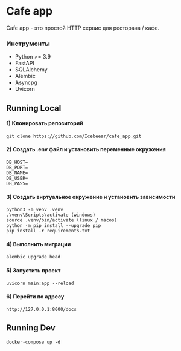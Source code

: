 # Cafe app

Cafe app - это простой HTTP сервис для ресторана / кафе.

### Инструменты

- Python >= 3.9
- FastAPI
- SQLAlchemy
- Alembic 
- Asyncpg 
- Uvicorn 

## Running Local
#### 1) Клонировать репозиторий 

    git clone https://github.com/Icebeear/cafe_app.git


#### 2) Создать .env файл и установить переменные окружения

    DB_HOST=
    DB_PORT=
    DB_NAME=
    DB_USER=
    DB_PASS=


#### 3) Создать виртуальное окружение и установить зависимости

    python3 -m venv .venv
    .\venv\Scripts\activate (windows)
    source .venv/bin/activate (linux / macos)
    python -m pip install --upgrade pip
    pip install -r requirements.txt


#### 4) Выполнить миграции 
    alembic upgrade head


#### 5) Запустить проект 
    uvicorn main:app --reload


#### 6) Перейти по адресу
    http://127.0.0.1:8000/docs


## Running Dev
    docker-compose up -d
    